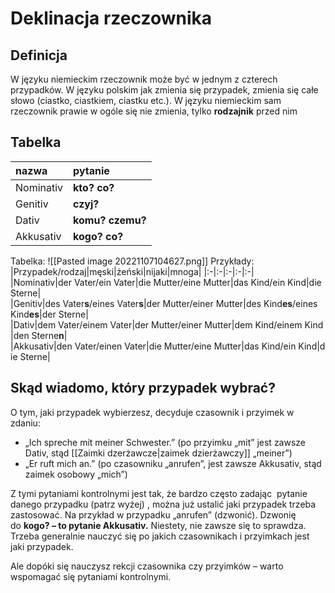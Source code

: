 # Deklinacja rzeczownika
## Definicja
W języku niemieckim rzeczownik może być w jednym z czterech przypadków. W języku polskim jak zmienia się przypadek, zmienia się całe słowo (ciastko, ciastkiem, ciastku etc.). W języku niemieckim sam rzeczownik prawie w ogóle się nie zmienia, tylko **rodzajnik** przed nim

## Tabelka
|nazwa| pytanie |
|:-|:-|
|Nominativ |**kto? co?**|
|Genitiv |**czyj?**|
|Dativ |**komu? czemu?**|
|Akkusativ |**kogo? co?**|
Tabelka:
![[Pasted image 20221107104627.png]]
Przykłady:
|Przypadek/rodzaj|męski|żeński|nijaki|mnoga|
|:-|:-|:-|:-|:-|
|Nominativ|der Vater/ein Vater|die Mutter/eine Mutter|das Kind/ein Kind|die Sterne|
|Genitiv|des Vater**s**/eines Vater**s**|der Mutter/einer Mutter|des Kind**es**/eines Kind**es**|der Sterne|
|Dativ|dem Vater/einem Vater|der Mutter/einer Mutter|dem Kind/einem Kind|den Sterne**n**|
|Akkusativ|den Vater/einen Vater|die Mutter/eine Mutter|das Kind/ein Kind|die Sterne|

## Skąd wiadomo, który przypadek wybrać?

O tym, jaki przypadek wybierzesz, decyduje czasownik i przyimek w zdaniu:

-   „Ich spreche mit meiner Schwester.” (po przyimku „mit” jest zawsze Dativ, stąd [[Zaimki dzerżawcze|zaimek dzierżawczy]] „meiner”)
-   „Er ruft mich an.” (po czasowniku „anrufen”, jest zawsze Akkusativ, stąd zaimek osobowy „mich”)

Z tymi pytaniami kontrolnymi jest tak, że bardzo często zadając  pytanie danego przypadku (patrz wyżej) , można już ustalić jaki przypadek trzeba zastosować. Na przykład w przypadku „anrufen” (dzwonić). Dzwonię do **kogo? – to pytanie Akkusativ.** Niestety, nie zawsze się to sprawdza. Trzeba generalnie nauczyć się po jakich czasownikach i przyimkach jest jaki przypadek.

Ale dopóki się nauczysz rekcji czasownika czy przyimków – warto wspomagać się pytaniami kontrolnymi.
